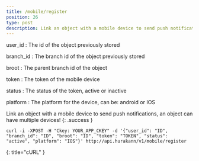 ```yaml
---
title: /mobile/register
position: 26
type: post
description: Link an object with a mobile device to send push notifications
---
```

user_id
: The id of the object previously stored

branch_id
: The branch id of the object previously stored

broot
: The parent branch id of the object

token
: The token of the mobile device

status
: The status of the token, active or inactive

platform
: The platform for the device, can be: android or IOS

Link an object with a mobile device to send push notifications, an object can have multiple devices!
{: .success }

~~~ shell
curl -i -XPOST -H "Ckey: YOUR_APP_CKEY" -d '{"user_id": "ID", "branch_id": "ID", "broot": "ID", "token": "TOKEN", "status": "active", "platform": "IOS"}' http://api.hurakann/v1/mobile/register
~~~
{: title="cURL" }
